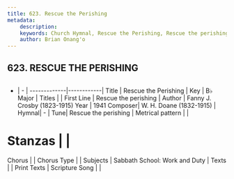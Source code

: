 ```yaml
---
title: 623. Rescue the Perishing
metadata:
    description: 
    keywords: Church Hymnal, Rescue the Perishing, Rescue the perishing, 
    author: Brian Onang'o
---
```



## 623. RESCUE THE PERISHING

```txt

```

- |   -  |
-------------|------------|
Title | Rescue the Perishing |
Key | B♭ Major |
Titles |  |
First Line | Rescue the perishing |
Author | Fanny J. Crosby (1823-1915)
Year | 1941
Composer| W. H. Doane (1832-1915) |
Hymnal|  - |
Tune| Rescue the perishing |
Metrical pattern | |
# Stanzas |  |
Chorus |  |
Chorus Type |  |
Subjects | Sabbath School: Work and Duty |
Texts |  |
Print Texts | 
Scripture Song |  |
  
